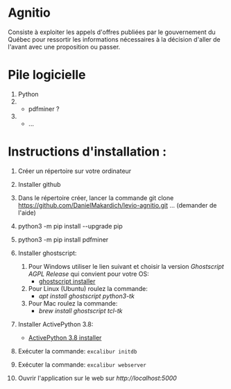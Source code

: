 Agnitio
=======

Consiste à exploiter les appels d'offres publiées par le gouvernement du Québec 
pour ressortir les informations nécessaires 
à la décision d'aller de l'avant avec une proposition ou passer.

Pile logicielle
===============
   1. Python
   2.   - pdfminer ?
   3.   - ...
   

Instructions d'installation :
=============================
1. Créer un répertoire sur votre ordinateur
2. Installer github
3. Dans le répertoire créer, lancer la commande
      git clone https://github.com/DanielMakardich/levio-agnitio.git
      ... (demander de l'aide)
      
3. python3 -m pip install --upgrade pip
4. python3 -m pip install pdfminer

5. Installer ghostscript:
   1. Pour Windows utiliser le lien suivant et choisir la version _Ghostscript AGPL Release_ qui convient pour votre OS:
      * [ghostscript installer](https://www.ghostscript.com/download/gsdnld.html)
   2. Pour Linux (Ubuntu) roulez la commande:
      * _apt install ghostscript python3-tk_
   3. Pour Mac roulez la commande:
      * _brew install ghostscript tcl-tk_

6. Installer ActivePython 3.8: 
   * [ActivePython 3.8 installer](https://www.activestate.com/products/python/downloads/)
7. Exécuter la commande: `excalibur initdb`
8. Exécuter la commande: `excalibur webserver`
9. Ouvrir l'application sur le web sur _http://localhost:5000_